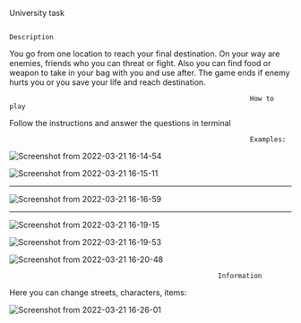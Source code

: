 University task
                                                                
                                                                Description
 
 You go from one location to reach your final destination. On your way are enemies, friends who you can threat or fight. Also you can find food or weapon to take in your bag with you and use after. The game ends if enemy hurts you or you save your life and reach destination.
 
                                              
                                                                How to play
   
Follow the instructions and answer the questions in terminal

                                                                
                                                                Examples:

![Screenshot from 2022-03-21 16-14-54](https://user-images.githubusercontent.com/92577132/159258972-b4c72f6e-5ce8-4f16-9c12-7a3a7b4e699f.png)

![Screenshot from 2022-03-21 16-15-11](https://user-images.githubusercontent.com/92577132/159258986-c0687cb1-88fc-4f59-acb8-611e4d9b0f2b.png)

-------------------------------------------------------------------------------------------------------------------------------------------

![Screenshot from 2022-03-21 16-16-59](https://user-images.githubusercontent.com/92577132/159259164-bfc23ad0-5749-4348-bdcb-52432cc2aa8b.png)

-------------------------------------------------------------------------------------------------------------------------------------------

![Screenshot from 2022-03-21 16-19-15](https://user-images.githubusercontent.com/92577132/159260234-049eea94-7335-495b-9963-9d2470efc5d1.png)


![Screenshot from 2022-03-21 16-19-53](https://user-images.githubusercontent.com/92577132/159260009-9fb0bea2-fa44-4563-b1d9-ab2bc93de6ce.png)


![Screenshot from 2022-03-21 16-20-48](https://user-images.githubusercontent.com/92577132/159260028-b80ebe27-94b7-48ec-ae71-b3cc3d3c77e8.png)
                                                        
                                                        Information 
 
 Here you can change streets, characters, items:
 
 ![Screenshot from 2022-03-21 16-26-01](https://user-images.githubusercontent.com/92577132/159260618-ede5c296-16b5-44bb-a2a5-b2a419b193fa.png)



